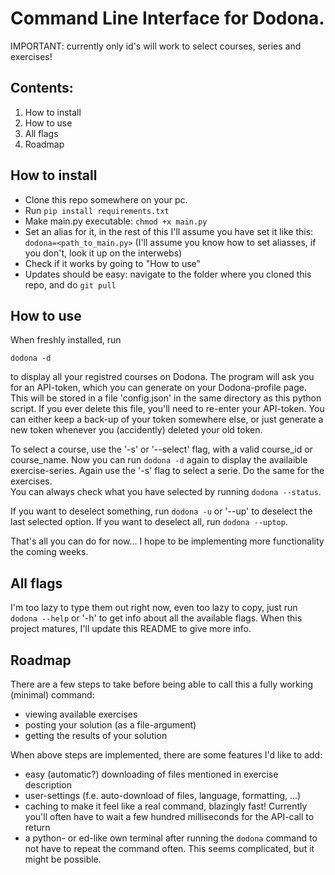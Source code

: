 # Command Line Interface for Dodona.

IMPORTANT: currently only id's will work to select courses, series and exercises!

## Contents:
1) How to install
2) How to use
3) All flags
4) Roadmap


## How to install
- Clone this repo somewhere on your pc.
- Run `pip install requirements.txt`
- Make main.py executable: `chmod +x main.py`
- Set an alias for it, in the rest of this I'll assume you have set it like this: `dodona=<path_to_main.py>`
      (I'll assume you know how to set aliasses, if you don't, look it up on the interwebs)
- Check if it works by going to "How to use"
- Updates should be easy: navigate to the folder where you cloned this repo, and do `git pull` 


## How to use
When freshly installed, run 
```
dodona -d
```
to display all your registred courses on Dodona. The program will ask you for an API-token, which you can generate on your Dodona-profile page. This will be stored in a file 'config.json' in the same directory as this python script. If you ever delete this file, you'll need to re-enter your API-token. You can either keep a back-up of your token somewhere else, or just generate a new token whenever you (accidently) deleted your old token.

To select a course, use the '-s' or '--select' flag, with a valid course_id or course_name. Now you can run `dodona -d` again to display the availaible exercise-series. Again use the '-s' flag to select a serie. Do the same for the exercises.\
You can always check what you have selected by running `dodona --status`.

If you want to deselect something, run `dodona -u` or '--up' to deselect the last selected option. If you want to deselect all, run `dodona --uptop`.


That's all you can do for now... I hope to be implementing more functionality the coming weeks.


## All flags
I'm too lazy to type them out right now, even too lazy to copy, just run `dodona --help` or '-h' to get info about all the available flags.
When this project matures, I'll update this README to give more info.


## Roadmap
There are a few steps to take before being able to call this a fully working (minimal) command:
- viewing available exercises
- posting your solution (as a file-argument)
- getting the results of your solution

When above steps are implemented, there are some features I'd like to add:
- easy (automatic?) downloading of files mentioned in exercise description
- user-settings (f.e. auto-download of files, language, formatting, ...)
- caching to make it feel like a real command, blazingly fast! Currently you'll often have to wait a few hundred milliseconds for the API-call to return
- a python- or ed-like own terminal after running the `dodona` command to not have to repeat the command often. This seems complicated, but it might be possible.
